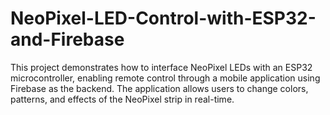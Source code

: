 # NeoPixel-LED-Control-with-ESP32-and-Firebase
This project demonstrates how to interface NeoPixel LEDs with an ESP32 microcontroller, enabling remote control through a mobile application using Firebase as the backend. The application allows users to change colors, patterns, and effects of the NeoPixel strip in real-time.
